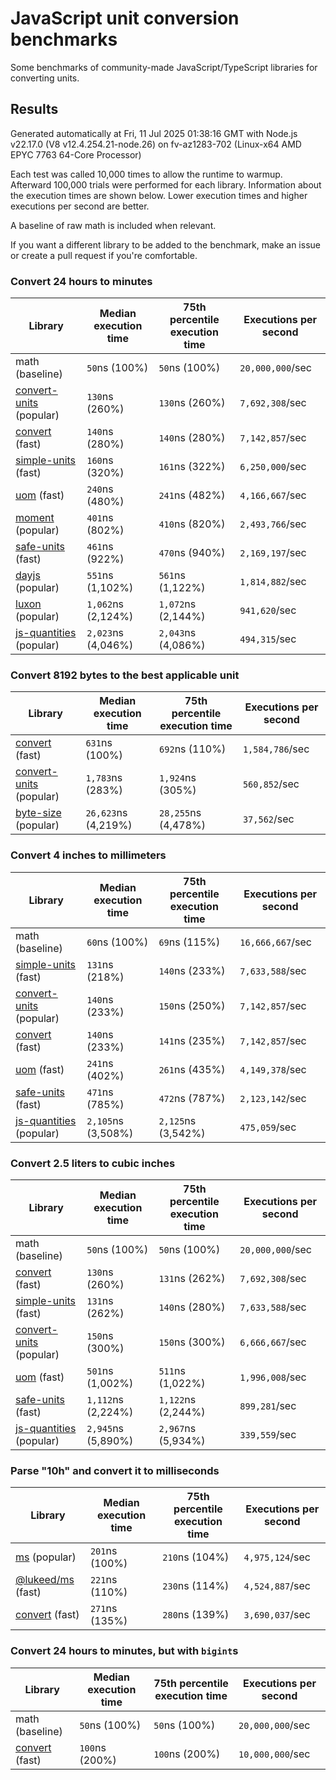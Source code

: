 # JavaScript unit conversion benchmarks

Some benchmarks of community-made JavaScript/TypeScript libraries for converting units.

## Results

<!-- beginblock(results) -->

Generated automatically at Fri, 11 Jul 2025 01:38:16 GMT with Node.js v22.17.0 (V8 v12.4.254.21-node.26) on fv-az1283-702 (Linux-x64 AMD EPYC 7763 64-Core Processor)

Each test was called 10,000 times to allow the runtime to warmup.
Afterward 100,000 trials were performed for each library.
Information about the execution times are shown below.
Lower execution times and higher executions per second are better.

A baseline of raw math is included when relevant.

If you want a different library to be added to the benchmark, make an issue or create a pull request if you're comfortable.

### Convert 24 hours to minutes

| Library                                                            | Median execution time | 75th percentile execution time | Executions per second |
| ------------------------------------------------------------------ | --------------------- | ------------------------------ | --------------------- |
| math (baseline)                                                    | `50`ns (100%)         | `50`ns (100%)                  | `20,000,000`/sec      |
| [convert-units](https://npmjs.com/package/convert-units) (popular) | `130`ns (260%)        | `130`ns (260%)                 | `7,692,308`/sec       |
| [convert](https://npmjs.com/package/convert) (fast)                | `140`ns (280%)        | `140`ns (280%)                 | `7,142,857`/sec       |
| [simple-units](https://npmjs.com/package/simple-units) (fast)      | `160`ns (320%)        | `161`ns (322%)                 | `6,250,000`/sec       |
| [uom](https://npmjs.com/package/uom) (fast)                        | `240`ns (480%)        | `241`ns (482%)                 | `4,166,667`/sec       |
| [moment](https://npmjs.com/package/moment) (popular)               | `401`ns (802%)        | `410`ns (820%)                 | `2,493,766`/sec       |
| [safe-units](https://npmjs.com/package/safe-units) (fast)          | `461`ns (922%)        | `470`ns (940%)                 | `2,169,197`/sec       |
| [dayjs](https://npmjs.com/package/dayjs) (popular)                 | `551`ns (1,102%)      | `561`ns (1,122%)               | `1,814,882`/sec       |
| [luxon](https://npmjs.com/package/luxon) (popular)                 | `1,062`ns (2,124%)    | `1,072`ns (2,144%)             | `941,620`/sec         |
| [js-quantities](https://npmjs.com/package/js-quantities) (popular) | `2,023`ns (4,046%)    | `2,043`ns (4,086%)             | `494,315`/sec         |

### Convert 8192 bytes to the best applicable unit

| Library                                                            | Median execution time | 75th percentile execution time | Executions per second |
| ------------------------------------------------------------------ | --------------------- | ------------------------------ | --------------------- |
| [convert](https://npmjs.com/package/convert) (fast)                | `631`ns (100%)        | `692`ns (110%)                 | `1,584,786`/sec       |
| [convert-units](https://npmjs.com/package/convert-units) (popular) | `1,783`ns (283%)      | `1,924`ns (305%)               | `560,852`/sec         |
| [byte-size](https://npmjs.com/package/byte-size) (popular)         | `26,623`ns (4,219%)   | `28,255`ns (4,478%)            | `37,562`/sec          |

### Convert 4 inches to millimeters

| Library                                                            | Median execution time | 75th percentile execution time | Executions per second |
| ------------------------------------------------------------------ | --------------------- | ------------------------------ | --------------------- |
| math (baseline)                                                    | `60`ns (100%)         | `69`ns (115%)                  | `16,666,667`/sec      |
| [simple-units](https://npmjs.com/package/simple-units) (fast)      | `131`ns (218%)        | `140`ns (233%)                 | `7,633,588`/sec       |
| [convert-units](https://npmjs.com/package/convert-units) (popular) | `140`ns (233%)        | `150`ns (250%)                 | `7,142,857`/sec       |
| [convert](https://npmjs.com/package/convert) (fast)                | `140`ns (233%)        | `141`ns (235%)                 | `7,142,857`/sec       |
| [uom](https://npmjs.com/package/uom) (fast)                        | `241`ns (402%)        | `261`ns (435%)                 | `4,149,378`/sec       |
| [safe-units](https://npmjs.com/package/safe-units) (fast)          | `471`ns (785%)        | `472`ns (787%)                 | `2,123,142`/sec       |
| [js-quantities](https://npmjs.com/package/js-quantities) (popular) | `2,105`ns (3,508%)    | `2,125`ns (3,542%)             | `475,059`/sec         |

### Convert 2.5 liters to cubic inches

| Library                                                            | Median execution time | 75th percentile execution time | Executions per second |
| ------------------------------------------------------------------ | --------------------- | ------------------------------ | --------------------- |
| math (baseline)                                                    | `50`ns (100%)         | `50`ns (100%)                  | `20,000,000`/sec      |
| [convert](https://npmjs.com/package/convert) (fast)                | `130`ns (260%)        | `131`ns (262%)                 | `7,692,308`/sec       |
| [simple-units](https://npmjs.com/package/simple-units) (fast)      | `131`ns (262%)        | `140`ns (280%)                 | `7,633,588`/sec       |
| [convert-units](https://npmjs.com/package/convert-units) (popular) | `150`ns (300%)        | `150`ns (300%)                 | `6,666,667`/sec       |
| [uom](https://npmjs.com/package/uom) (fast)                        | `501`ns (1,002%)      | `511`ns (1,022%)               | `1,996,008`/sec       |
| [safe-units](https://npmjs.com/package/safe-units) (fast)          | `1,112`ns (2,224%)    | `1,122`ns (2,244%)             | `899,281`/sec         |
| [js-quantities](https://npmjs.com/package/js-quantities) (popular) | `2,945`ns (5,890%)    | `2,967`ns (5,934%)             | `339,559`/sec         |

### Parse "10h" and convert it to milliseconds

| Library                                                   | Median execution time | 75th percentile execution time | Executions per second |
| --------------------------------------------------------- | --------------------- | ------------------------------ | --------------------- |
| [ms](https://npmjs.com/package/ms) (popular)              | `201`ns (100%)        | `210`ns (104%)                 | `4,975,124`/sec       |
| [@lukeed/ms](https://npmjs.com/package/@lukeed/ms) (fast) | `221`ns (110%)        | `230`ns (114%)                 | `4,524,887`/sec       |
| [convert](https://npmjs.com/package/convert) (fast)       | `271`ns (135%)        | `280`ns (139%)                 | `3,690,037`/sec       |

### Convert 24 hours to minutes, but with `bigint`s

| Library                                             | Median execution time | 75th percentile execution time | Executions per second |
| --------------------------------------------------- | --------------------- | ------------------------------ | --------------------- |
| math (baseline)                                     | `50`ns (100%)         | `50`ns (100%)                  | `20,000,000`/sec      |
| [convert](https://npmjs.com/package/convert) (fast) | `100`ns (200%)        | `100`ns (200%)                 | `10,000,000`/sec      |

<!-- endblock(results) -->
